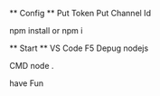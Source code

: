 
 ** Config **
Put Token 
Put Channel Id 

npm install or npm i 

** Start ** 
VS Code F5 Depug nodejs

CMD node .

have Fun
